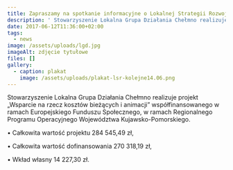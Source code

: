 ```yaml
---
title: Zapraszamy na spotkanie informacyjne o Lokalnej Strategii Rozwoju 14.06.2017
description: ' Stowarzyszenie Lokalna Grupa Działania Chełmno realizuje projekt „Wsparcie na rzecz kosztów bieżących i animacji” współfinansowanego w ramach Europejskiego Funduszu Społecznego, w [...]'
date: 2017-06-12T11:36:00+02:00
tags:
  - news
image: /assets/uploads/lgd.jpg
imageAlt: zdjęcie tytułowe
files: []
gallery:
  - caption: plakat
    image: /assets/uploads/plakat-lsr-kolejne14.06.png
---
```

Stowarzyszenie Lokalna Grupa Działania Chełmno realizuje projekt „Wsparcie na rzecz kosztów bieżących i animacji” współfinansowanego w ramach Europejskiego Funduszu Społecznego, w ramach Regionalnego Programu Operacyjnego Województwa Kujawsko-Pomorskiego.



• Całkowita wartość projektu 284 545,49 zł,



• Całkowita wartość dofinansowania 270 318,19 zł,



• Wkład własny 14 227,30 zł.

<br>
